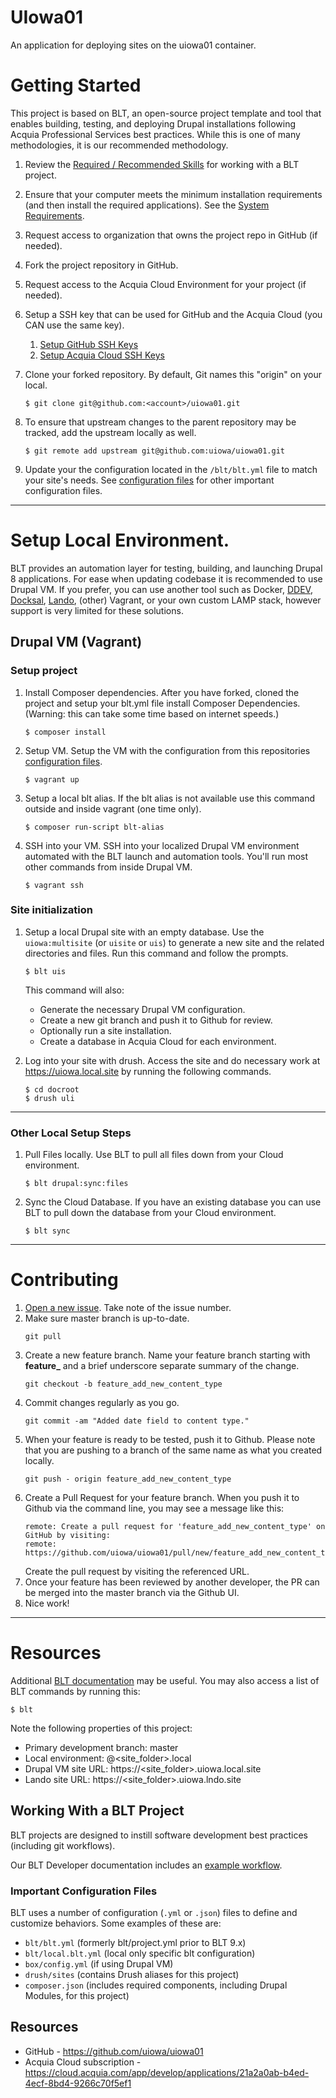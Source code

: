 # UIowa01

An application for deploying sites on the uiowa01 container.

# Getting Started

This project is based on BLT, an open-source project template and tool that enables building, testing, and deploying Drupal installations following Acquia Professional Services best practices. While this is one of many methodologies, it is our recommended methodology. 

1. Review the [Required / Recommended Skills](http://blt.readthedocs.io/en/latest/readme/skills) for working with a BLT project.
2. Ensure that your computer meets the minimum installation requirements (and then install the required applications). See the [System Requirements](http://blt.readthedocs.io/en/latest/INSTALL/#system-requirements).
3. Request access to organization that owns the project repo in GitHub (if needed).
4. Fork the project repository in GitHub.
5. Request access to the Acquia Cloud Environment for your project (if needed).
6. Setup a SSH key that can be used for GitHub and the Acquia Cloud (you CAN use the same key).
    1. [Setup GitHub SSH Keys](https://help.github.com/articles/adding-a-new-ssh-key-to-your-github-account/)
    2. [Setup Acquia Cloud SSH Keys](https://docs.acquia.com/acquia-cloud/ssh/generate)
7. Clone your forked repository. By default, Git names this "origin" on your local.
    ```
    $ git clone git@github.com:<account>/uiowa01.git
    ```
8. To ensure that upstream changes to the parent repository may be tracked, add the upstream locally as well.
    ```
    $ git remote add upstream git@github.com:uiowa/uiowa01.git
    ```

9. Update your the configuration located in the `/blt/blt.yml` file to match your site's needs. See [configuration files](#important-configuration-files) for other important configuration files.


----
# Setup Local Environment.

BLT provides an automation layer for testing, building, and launching Drupal 8 applications. For ease when updating codebase it is recommended to use  Drupal VM. If you prefer, you can use another tool such as Docker, [DDEV](https://blt.readthedocs.io/en/latest/alternative-environment-tips/ddev.md), [Docksal](https://blt.readthedocs.io/en/latest/alternative-environment-tips/docksal.md), [Lando](https://blt.readthedocs.io/en/latest/alternative-environment-tips/lando.md), (other) Vagrant, or your own custom LAMP stack, however support is very limited for these solutions.

## Drupal VM (Vagrant)
### Setup project
1. Install Composer dependencies.
After you have forked, cloned the project and setup your blt.yml file install Composer Dependencies. (Warning: this can take some time based on internet speeds.)
    ```
    $ composer install
    ```
2. Setup VM.
Setup the VM with the configuration from this repositories [configuration files](#important-configuration-files).

    ```
    $ vagrant up
    ```

3. Setup a local blt alias.
If the blt alias is not available use this command outside and inside vagrant (one time only).
    ```
    $ composer run-script blt-alias
    ```

4. SSH into your VM.
SSH into your localized Drupal VM environment automated with the BLT launch and automation tools. You'll run most other commands from inside Drupal VM.
    ```
    $ vagrant ssh
    ```

### Site initialization
1. Setup a local Drupal site with an empty database.
Use the `uiowa:multisite` (or `uisite` or `uis`) to generate a new site and the related directories and files. Run this command and follow the prompts.
   ```
   $ blt uis
   ```
   This command will also:

      * Generate the necessary Drupal VM configuration.
      * Create a new git branch and push it to Github for review.
      * Optionally run a site installation.
      * Create a database in Acquia Cloud for each environment.
2. Log into your site with drush.
Access the site and do necessary work at https://uiowa.local.site by running the following commands.
    ```
    $ cd docroot
    $ drush uli
    ```

---
### Other Local Setup Steps

1. Pull Files locally.
Use BLT to pull all files down from your Cloud environment.

   ```
   $ blt drupal:sync:files
   ```

2. Sync the Cloud Database.
If you have an existing database you can use BLT to pull down the database from your Cloud environment.
   ```
   $ blt sync
   ```


---
# Contributing

1. [Open a new issue](https://github.com/uiowa/uiowa01/issues/new). Take note of the issue number.
2. Make sure master branch is up-to-date.
    ```console
    git pull
    ```
3. Create a new feature branch. Name your feature branch starting with **feature_** and a brief underscore separate summary of the change.
    ```console
    git checkout -b feature_add_new_content_type
    ```
4. Commit changes regularly as you go.
    ```console
    git commit -am "Added date field to content type."
    ```
5. When your feature is ready to be tested, push it to Github. Please note that you are pushing to a branch of the same name as what you created locally.
    ```console
    git push - origin feature_add_new_content_type
    ```
6. Create a Pull Request for your feature branch. When you push it to Github via the command line, you may see a message like this: 
    ```console
    remote: Create a pull request for 'feature_add_new_content_type' on GitHub by visiting:
    remote:      https://github.com/uiowa/uiowa01/pull/new/feature_add_new_content_type
    ```
    Create the pull request by visiting the referenced URL.
7. Once your feature has been reviewed by another developer, the PR can be merged into the master branch via the Github UI.
8. Nice work!

---

# Resources 

Additional [BLT documentation](http://blt.readthedocs.io) may be useful. You may also access a list of BLT commands by running this:
```
$ blt
``` 

Note the following properties of this project:
* Primary development branch: master
* Local environment: @<site_folder>.local
* Drupal VM site URL: https://<site_folder>.uiowa.local.site
* Lando site URL: https://<site_folder>.uiowa.lndo.site

## Working With a BLT Project

BLT projects are designed to instill software development best practices (including git workflows). 

Our BLT Developer documentation includes an [example workflow](http://blt.readthedocs.io/en/latest/readme/dev-workflow/#workflow-example-local-development).

### Important Configuration Files

BLT uses a number of configuration (`.yml` or `.json`) files to define and customize behaviors. Some examples of these are:

* `blt/blt.yml` (formerly blt/project.yml prior to BLT 9.x)
* `blt/local.blt.yml` (local only specific blt configuration)
* `box/config.yml` (if using Drupal VM)
* `drush/sites` (contains Drush aliases for this project)
* `composer.json` (includes required components, including Drupal Modules, for this project)

## Resources

* GitHub - https://github.com/uiowa/uiowa01
* Acquia Cloud subscription - https://cloud.acquia.com/app/develop/applications/21a2a0ab-b4ed-4ecf-8bd4-9266c70f5ef1
